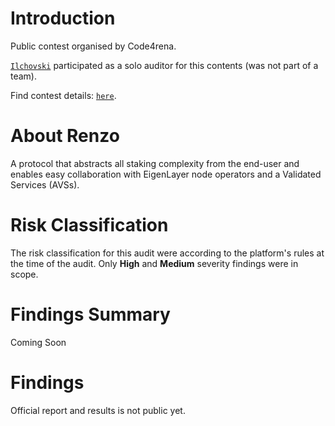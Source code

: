 # Introduction
Public contest organised by Code4rena.

[`Ilchovski`](https://x.com/ilchovski98) participated as a solo auditor for this contents (was not part of a team).

Find contest details: [`here`](https://code4rena.com/audits/2024-04-renzo#top).

# About Renzo

A protocol that abstracts all staking complexity from the end-user and enables easy collaboration with EigenLayer node operators and a Validated Services (AVSs).

# Risk Classification

The risk classification for this audit were according to the platform's rules at the time of the audit. Only **High** and **Medium** severity findings were in scope.

# Findings Summary

Coming Soon

# Findings

Official report and results is not public yet.
